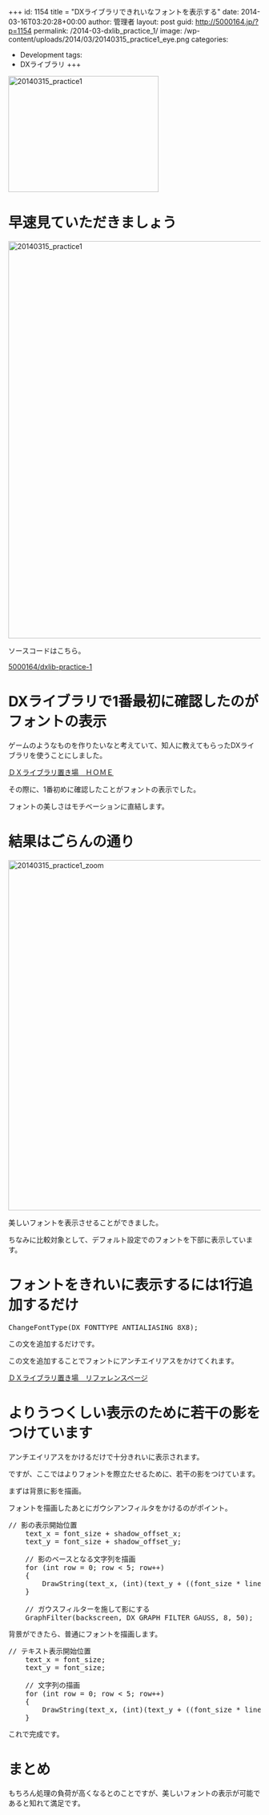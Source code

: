 +++
id: 1154
title = "DXライブラリできれいなフォントを表示する"
date: 2014-03-16T03:20:28+00:00
author: 管理者
layout: post
guid: http://5000164.jp/?p=1154
permalink: /2014-03-dxlib_practice_1/
image: /wp-content/uploads/2014/03/20140315_practice1_eye.png
categories:
  - Development
tags:
  - DXライブラリ
+++
<img src="http://5000164.jp/wp-content/uploads/2014/03/20140315_practice1-300x232.png" alt="20140315_practice1" width="300" height="232" class="aligncenter size-medium wp-image-1158" srcset="http://5000164.jp/wp-content/uploads/2014/03/20140315_practice1-300x232.png 300w, http://5000164.jp/wp-content/uploads/2014/03/20140315_practice1-1024x794.png 1024w, http://5000164.jp/wp-content/uploads/2014/03/20140315_practice1.png 1044w" sizes="(max-width: 300px) 100vw, 300px" />

# 早速見ていただきましょう

<img src="http://5000164.jp/wp-content/uploads/2014/03/20140315_practice1-1024x794.png" alt="20140315_practice1" width="1024" height="794" class="aligncenter size-large wp-image-1158" srcset="http://5000164.jp/wp-content/uploads/2014/03/20140315_practice1-1024x794.png 1024w, http://5000164.jp/wp-content/uploads/2014/03/20140315_practice1-300x232.png 300w, http://5000164.jp/wp-content/uploads/2014/03/20140315_practice1.png 1044w" sizes="(max-width: 1024px) 100vw, 1024px" />

ソースコードはこちら。
  
[5000164/dxlib-practice-1](https://github.com/5000164/dxlib-practice-1)

# DXライブラリで1番最初に確認したのがフォントの表示

ゲームのようなものを作りたいなと考えていて、知人に教えてもらったDXライブラリを使うことにしました。

[ＤＸライブラリ置き場　ＨＯＭＥ](http://homepage2.nifty.com/natupaji/DxLib/index.html)

その際に、1番初めに確認したことがフォントの表示でした。
  
フォントの美しさはモチベーションに直結します。

# 結果はごらんの通り

<img src="http://5000164.jp/wp-content/uploads/2014/03/20140315_practice1_zoom.png" alt="20140315_practice1_zoom" width="700" height="700" class="aligncenter size-full wp-image-1161" srcset="http://5000164.jp/wp-content/uploads/2014/03/20140315_practice1_zoom.png 700w, http://5000164.jp/wp-content/uploads/2014/03/20140315_practice1_zoom-150x150.png 150w, http://5000164.jp/wp-content/uploads/2014/03/20140315_practice1_zoom-300x300.png 300w" sizes="(max-width: 700px) 100vw, 700px" />

美しいフォントを表示させることができました。
  
ちなみに比較対象として、デフォルト設定でのフォントを下部に表示しています。

# フォントをきれいに表示するには1行追加するだけ

<pre class="brush: cpp; title: ; notranslate" title="">ChangeFontType(DX_FONTTYPE_ANTIALIASING_8X8);
</pre>

この文を追加するだけです。
  
この文を追加することでフォントにアンチエイリアスをかけてくれます。

[ＤＸライブラリ置き場　リファレンスページ](http://homepage2.nifty.com/natupaji/DxLib/function/dxfunc_graph2.html#R17N24)

# よりうつくしい表示のために若干の影をつけています

アンチエイリアスをかけるだけで十分きれいに表示されます。
  
ですが、ここではよりフォントを際立たせるために、若干の影をつけています。
  
まずは背景に影を描画。
  
フォントを描画したあとにガウシアンフィルタをかけるのがポイント。

<pre class="brush: cpp; title: ; notranslate" title="">// 影の表示開始位置
	text_x = font_size + shadow_offset_x;
	text_y = font_size + shadow_offset_y;

	// 影のベースとなる文字列を描画
	for (int row = 0; row &lt; 5; row++)
	{
		DrawString(text_x, (int)(text_y + ((font_size * line_height) * row)), text[row], shadow_color_dx);
	}

	// ガウスフィルターを施して影にする
	GraphFilter(backscreen, DX_GRAPH_FILTER_GAUSS, 8, 50);
</pre>

背景ができたら、普通にフォントを描画します。

<pre class="brush: cpp; title: ; notranslate" title="">// テキスト表示開始位置
	text_x = font_size;
	text_y = font_size;

	// 文字列の描画
	for (int row = 0; row &lt; 5; row++)
	{
		DrawString(text_x, (int)(text_y + ((font_size * line_height) * row)), text[row], font_color_dx);
	}
</pre>

これで完成です。

# まとめ

もちろん処理の負荷が高くなるとのことですが、美しいフォントの表示が可能であると知れて満足です。